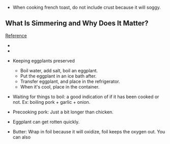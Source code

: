 - When cooking french toast, do not include crust because it will soggy.

## What Is Simmering and Why Does It Matter?
[Reference](https://www.plated.com/morsel/what-is-simmering-why-does-it-matter/)

-
-

- Keeping eggplants preserved
  - Boil water, add salt, boil an eggplant.
  - Put the eggplant in an ice bath after.
  - Transfer eggplant, and place in the refrigerator.
  - When it's cool, place in the container.
- Waiting for things to boil: a good indication of if it has been cooked or not. Ex: boiling pork + garlic + onion.
- Precooking pork: Just a bit longer than chicken.
- Eggplant can get rotten quickly.
- Butter: Wrap in foil because it will oxidize, foil keeps the oxygen out. You can also
